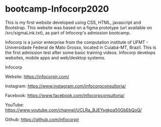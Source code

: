 # bootcamp-Infocorp2020

This is my first website developed using CSS, HTML, javascript and Bootstrap.	This website was based on a figma prototype (url available on /src/sigmaLink.txt),
as part of Infocorp's admission bootcamp. 

Infocorp is a junior enterprise from the computation institute of UFMT - Universidade Federal de Mato Grosso, located in Cuiabá-MT, Brazil.	This is the first admission test after some basic training videos. Infocorp develops websites, mobile apps and web/desktop systems.

Infocorp 

Website:		https://infocorpjr.com/

Instagram:	https://www.instagram.com/infocorpconsultoria/

Facebook:		https://www.facebook.com/infocorpconsultoria/

YouTube:		https://www.youtube.com/channel/UCLRa_BJEYsgkpa50GbEbQoQ/

Github:			https://github.com/infocorpjr
